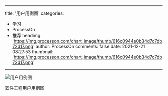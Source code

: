 
---
title: '用户用例图'
categories: 
 - 学习
 - ProcessOn
 - 推荐
headimg: 'https://img.processon.com/chart_image/thumb/616c0944e0b34d7c7db72d17.png'
author: ProcessOn
comments: false
date: 2021-12-21 08:27:53
thumbnail: 'https://img.processon.com/chart_image/thumb/616c0944e0b34d7c7db72d17.png'
---

<div>   
<img class="thumb" alt="用户用例图" src="https://img.processon.com/chart_image/thumb/616c0944e0b34d7c7db72d17.png" referrerpolicy="no-referrer">
<p>软件工程用户用例图</p>  
</div>
            